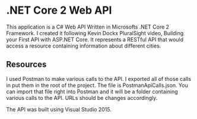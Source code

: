 # .NET Core 2 Web API
This application is a C# Web API Written in Microsofts .NET Core 2 Framework. I created it following Kevin Dockx PluralSight video, Building your First API with ASP.NET Core. It represents a RESTful API that would access a resource containing information about different cities.

## Resources
I used Postman to make various calls to the API. I exported all of those calls in put them in the root of the project. The file is PostmanApiCalls.json. You can import that file right into Postman and it will be a folder containing various calls to the API. URLs should be changes accordingly.

The API was built using Visual Studio 2015.